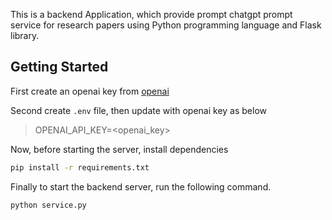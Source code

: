 This is a backend Application, which provide prompt chatgpt prompt service for research papers using Python programming language and Flask library.

## Getting Started

First create an openai key from [openai](https://openai.com)

Second create `.env` file, then update with openai key as below

> OPENAI_API_KEY=<openai_key>

Now, before starting the server, install dependencies

```bash
pip install -r requirements.txt
```

Finally to start the backend server, run the following command.

```bash
python service.py
```
